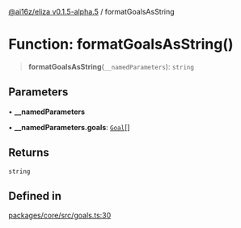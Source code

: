 [@ai16z/eliza v0.1.5-alpha.5](../index.md) / formatGoalsAsString

# Function: formatGoalsAsString()

> **formatGoalsAsString**(`__namedParameters`): `string`

## Parameters

• **\_\_namedParameters**

• **\_\_namedParameters.goals**: [`Goal`](../interfaces/Goal.md)[]

## Returns

`string`

## Defined in

[packages/core/src/goals.ts:30](https://github.com/kylehagler/eliza/blob/main/packages/core/src/goals.ts#L30)
